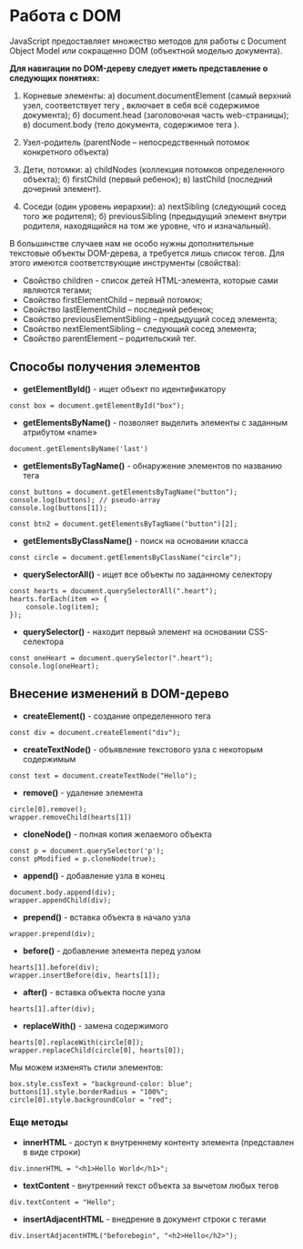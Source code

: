 # Работа с DOM
JavaScript предоставляет множество методов для работы с Document Object Model или сокращенно DOM (объектной моделью документа).

**Для навигации по DOM-дереву следует иметь представление о следующих понятиях:**

1. Корневые элементы:
а) document.documentElement (самый верхний узел, соответствует тегу <html>, включает в себя всё содержимое документа);
б) document.head (заголовочная часть web-страницы);
в) document.body (тело документа, содержимое тега <body>).

2. Узел-родитель (parentNode – непосредственный потомок конкретного объекта)

3. Дети, потомки:
а) childNodes (коллекция потомков определенного объекта);
б) firstChild (первый ребенок);
в) lastChild (последний дочерний элемент).

4. Соседи (один уровень иерархии):
а) nextSibling (следующий сосед того же родителя);
б) previousSibling (предыдущий элемент внутри родителя, находящийся на том же уровне, что и изначальный).

В большинстве случаев нам не особо нужны дополнительные текстовые объекты DOM-дерева, а требуется лишь список тегов. Для этого имеются соответствующие инструменты (свойства):
* Свойство children - список детей HTML-элемента, которые сами являются тегами;
* Свойство firstElementChild – первый потомок;
* Свойство lastElementChild – последний ребенок;
* Свойство previousElementSibling – предыдущий сосед элемента;
* Свойство nextElementSibling – следующий сосед элемента;
* Свойство parentElement – родительский тег.

## Способы получения элементов
* **getElementById()** -	ищет объект по идентификатору
```
const box = document.getElementById("box");
```

* **getElementsByName()** -	позволяет выделить элементы с заданным атрибутом «name»
```
document.getElementsByName('last')
```


* **getElementsByTagName()**	- обнаружение элементов по названию тега
```
const buttons = document.getElementsByTagName("button");
console.log(buttons); // pseudo-array
console.log(buttons[1]);

const btn2 = document.getElementsByTagName("button")[2];
```

* **getElementsByClassName()** -	поиск на основании класса
```
const circle = document.getElementsByClassName("circle");
```

* **querySelectorAll()** - ищет все объекты по заданному селектору
```
const hearts = document.querySelectorAll(".heart");
hearts.forEach(item => {
    console.log(item);
});
```

* **querySelector()** -	находит первый элемент на основании CSS-селектора
```
const oneHeart = document.querySelector(".heart");
console.log(oneHeart);
```

## Внесение изменений в DOM-дерево
* **createElement()**	- создание определенного тега
```
const div = document.createElement("div");
```

* **createTextNode()**	- объявление текстового узла с некоторым содержимым
```
const text = document.createTextNode("Hello");
```

* **remove()**	- удаление элемента
```
circle[0].remove();
wrapper.removeChild(hearts[1])
```

* **cloneNode()**	- полная копия желаемого объекта
```
const p = document.querySelector('p');
const pModified = p.cloneNode(true);
```

* **append()**	- добавление узла в конец
```
document.body.append(div);
wrapper.appendChild(div);
```

* **prepend()**	- вставка объекта в начало узла
```
wrapper.prepend(div);
```

* **before()**	- добавление элемента перед узлом
```
hearts[1].before(div);
wrapper.insertBefore(div, hearts[1]);
```

* **after()**	- вставка объекта после узла
```
hearts[1].after(div);
```

* **replaceWith()**	- замена содержимого
```
hearts[0].replaceWith(circle[0]);
wrapper.replaceChild(circle[0], hearts[0]);
```

Мы можем изменять стили элементов:
```
box.style.cssText = "background-color: blue";
buttons[1].style.borderRadius = "100%";
circle[0].style.backgroundColor = "red";
```

### Еще методы
* **innerHTML** -	доступ к внутреннему контенту элемента (представлен в виде строки)
```
div.innerHTML = "<h1>Hello World</h1>";
```
* **textContent** -	внутренний текст объекта за вычетом любых тегов
```
div.textContent = "Hello";
```
* **insertAdjacentHTML** - внедрение в документ строки с тегами
```
div.insertAdjacentHTML("beforebegin", "<h2>Hello</h2>");
```
